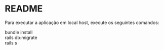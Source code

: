 # README

Para executar a aplicação em local host, execute os seguintes comandos:

bundle install <br>
rails db:migrate <br>
rails s
